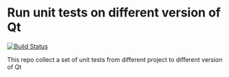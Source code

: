 Run unit tests on different version of Qt
=========================================
[![Build Status](https://www.travis-ci.org/benlau/qtreleasetests.svg?branch=master)](https://www.travis-ci.org/benlau/qtreleasetests)

This repo collect a set of unit tests from different project to different version of Qt

